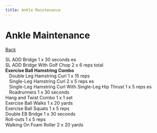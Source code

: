 ```yaml
---
title: Ankle Maintenance
---
```


# Ankle Maintenance

[Back](./index)

SL ADD Bridge 1 x 30 seconds es<br>
SL ADD Bridge With Golf Chop 2 x 6 reps total<br>
**Exercise Ball Hamstring Combo**<br>
&nbsp;&nbsp;&nbsp;Double Leg Hamstring Curl 1 x 15 reps<br>
&nbsp;&nbsp;&nbsp;Single-Leg Hamstring Curl 2 x 5 reps es<br>
&nbsp;&nbsp;&nbsp;Single-Leg Hamstring Curl With Single-Leg Hip Thrust 1 x 5 reps es<br>
&nbsp;&nbsp;&nbsp;Roadrunners 1 x 30 seconds<br>
Hang and Twist Combo 1 x 1 set<br>
Exercise Ball Walks 1 x 20 yards<br>
Exercise Ball Squats 1 x 5 reps<br>
Double EB Bridge 1 x 30 seconds<br>
Roll-outs 1 x 5 reps<br>
Walking On Foam Roller 2 x 20 yards<br>
